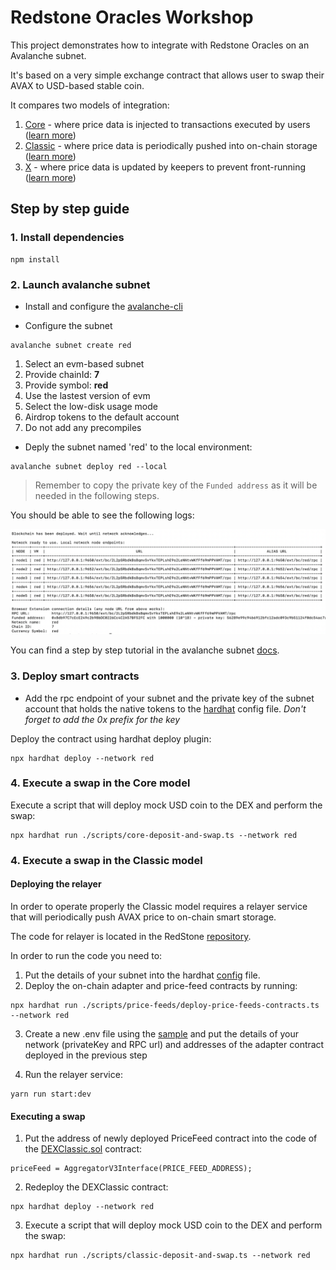 # Redstone Oracles Workshop

This project demonstrates how to integrate with Redstone Oracles on an Avalanche subnet.

It's based on a very simple exchange contract that allows user to swap their AVAX to USD-based stable coin. 

It compares two models of integration: 
1. [Core](/contracts/DexCore.sol) - where price data is injected to transactions executed by users ([learn more](https://docs.redstone.finance/docs/smart-contract-devs/get-started/redstone-core))
2. [Classic](/contracts/DexClassic.sol) - where price data is periodically pushed into on-chain storage ([learn more](https://docs.redstone.finance/docs/smart-contract-devs/get-started/redstone-classic))
3. [X](/contracts/DexX.sol) - where price data is updated by keepers to prevent front-running ([learn more](https://docs.redstone.finance/docs/smart-contract-devs/get-started/redstone-x))

## Step by step guide

### 1. Install dependencies

```
npm install
```

### 2. Launch avalanche subnet

* Install and configure the [avalanche-cli](https://docs.avax.network/subnets/install-avalanche-cli)

* Configure the subnet

```
avalanche subnet create red
```

1. Select an evm-based subnet
2. Provide chainId: **7**
3. Provide symbol: **red**
4. Use the lastest version of evm
5. Select the low-disk usage mode
6. Airdrop tokens to the default account
7. Do not add any precompiles

* Deply the subnet named 'red' to the local environment: 

```
avalanche subnet deploy red --local
```

> Remember to copy the private key of the `Funded address` as it will be needed in the following steps.

You should be able to see the following logs: 

![image](./img/avax-subnet-screenshot.png)

You can find a step by step tutorial in the avalanche subnet [docs](https://docs.avax.network/subnets/create-a-local-subnet).

### 3. Deploy smart contracts

* Add the rpc endpoint of your subnet and the private key of the subnet account that holds the native tokens to the [hardhat](./hardhat.config.ts) config file. *Don't forget to add the 0x prefix for the key*

Deploy the contract using hardhat deploy plugin: 

```
npx hardhat deploy --network red
```

### 4. Execute a swap in the Core model

Execute a script that will deploy mock USD coin to the DEX and perform the swap: 

```
npx hardhat run ./scripts/core-deposit-and-swap.ts --network red
```

### 4. Execute a swap in the Classic model

#### Deploying the relayer

In order to operate properly the Classic model requires a relayer service that will periodically push AVAX price to on-chain smart storage. 

The code for relayer is located in the RedStone [repository](https://github.com/redstone-finance/redstone-oracles-monorepo/tree/main/packages/on-chain-relayer). 

In order to run the code you need to: 
1. Put the details of your subnet into the hardhat [config](https://github.com/redstone-finance/redstone-oracles-monorepo/blob/main/packages/on-chain-relayer/hardhat.config.ts) file.
2. Deploy the on-chain adapter and price-feed contracts by running: 

```
npx hardhat run ./scripts/price-feeds/deploy-price-feeds-contracts.ts --network red
```

3. Create a new .env file using the [sample](https://github.com/redstone-finance/redstone-oracles-monorepo/blob/main/packages/on-chain-relayer/.env.example) and put the details of your network (privateKey and RPC url) and addresses of the adapter contract deployed in the previous step

4. Run the relayer service:

```
yarn run start:dev
```

#### Executing a swap

1. Put the address of newly deployed PriceFeed contract into the code of the [DEXClassic.sol](./contracts/DexClassic.sol) contract: 

```
priceFeed = AggregatorV3Interface(PRICE_FEED_ADDRESS);
```

2. Redeploy the DEXClassic contract: 

```
npx hardhat deploy --network red
```


3. Execute a script that will deploy mock USD coin to the DEX and perform the swap: 

```
npx hardhat run ./scripts/classic-deposit-and-swap.ts --network red
```




